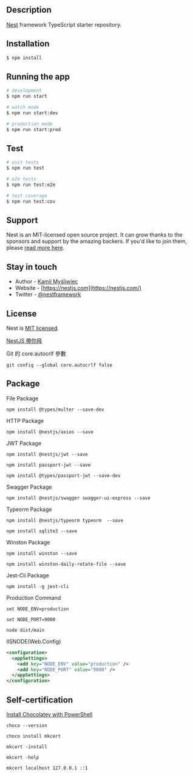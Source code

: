 ## Description

[Nest](https://github.com/nestjs/nest) framework TypeScript starter repository.

## Installation

```bash
$ npm install
```

## Running the app

```bash
# development
$ npm run start

# watch mode
$ npm run start:dev

# production mode
$ npm run start:prod
```

## Test

```bash
# unit tests
$ npm run test

# e2e tests
$ npm run test:e2e

# test coverage
$ npm run test:cov
```

## Support

Nest is an MIT-licensed open source project. It can grow thanks to the sponsors and support by the amazing backers. If you'd like to join them, please [read more here](https://docs.nestjs.com/support).

## Stay in touch

- Author - [Kamil Myśliwiec](https://kamilmysliwiec.com)
- Website - [https://nestjs.com](https://nestjs.com/)
- Twitter - [@nestframework](https://twitter.com/nestframework)

## License

Nest is [MIT licensed](LICENSE).

[NestJS 帶你飛](https://ithelp.ithome.com.tw/users/20119338/ironman/3880)

Git 的 core.autocrlf 參數

`git config --global core.autocrlf false`

## Package

File Package

`npm install @types/multer --save-dev`

HTTP Package

`npm install @nestjs/axios --save`

JWT Package

`npm install @nestjs/jwt --save`

`npm install passport-jwt --save`

`npm install @types/passport-jwt --save-dev`

Swagger Package

`npm install @nestjs/swagger swagger-ui-express --save`

Typeorm Package

`npm install @nestjs/typeorm typeorm  --save`

`npm install sqlite3 --save`

Winston Package

`npm install winston --save`

`npm install winston-daily-rotate-file --save`

Jest-Cli Package

`npm install -g jest-cli`

Production Command

`set NODE_ENV=production`

`set NODE_PORT=9000`

`node dist/main`

IISNODE(Web.Config)

```xml
<configuration>
  <appSettings>
    <add key="NODE_ENV" value="production" />
    <add key="NODE_PORT" value="9000" />
  </appSettings>
</configuration>
```

## Self-certification

[Install Chocolatey with PowerShell](https://docs.chocolatey.org/en-us/choco/setup)

`choco --version`

`choco install mkcert`

`mkcert -install`

`mkcert -help`

`mkcert localhost 127.0.0.1 ::1`
